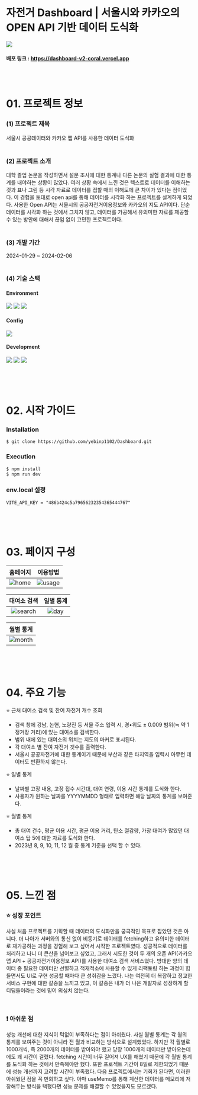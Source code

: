 # 자전거 Dashboard | 서울시와 카카오의 OPEN API 기반 데이터 도식화
<img src="public/assets/images/dashboard-thumb.png">

#### 배포 링크 : <a href="https://dashboard-v2-coral.vercel.app">https://dashboard-v2-coral.vercel.app</a>

<br/><br/>

# 01. 프로젝트 정보

### (1) 프로젝트 제목
서울시 공공데이터와 카카오 맵 API를 사용한 데이터 도식화
<br><br>

### (2) 프로젝트 소개
대학 졸업 논문을 작성하면서 설문 조사에 대한 통계나 다른 논문의 실험 결과에 대한 통계를 내야하는 상황이 많았다. 여러 상황 속에서 느낀 것은 텍스트로 데이터를 이해하는 것과 표나 그림 등 시각 자료로 데이터를 접할 때의 이해도에 큰 차이가 있다는 점이었다. 이 경험을 토대로 open api를 통해 데이터를 시각화 하는 프로젝트를 설계하게 되었다. 사용한 Open API는 서울시의 공공자전거이용정보와 카카오의 지도 API이다. 단순 데이터를 시각화 하는 것에서 그치지 않고, 데이터를 가공해서 유의미한 자료를 제공할 수 있는 방안에 대해서 끊임 없이 고민한 프로젝트이다. 
<br><br>

### (3) 개발 기간
2024-01-29 ~ 2024-02-06
<br><br>

### (4) 기술 스택
#### Environment
<img src="https://img.shields.io/badge/visual_studio_code-007acc?style=for-the-badge&logo=visualstudio&logoColor=#007acc">
<img src="https://img.shields.io/badge/git-F05032?style=for-the-badge&logo=git&logoColor=white">
<img src="https://img.shields.io/badge/github-000?style=for-the-badge&logo=github&logoColor=white">

#### Config
<img src="https://img.shields.io/badge/npm-CB3837?style=for-the-badge&logo=git&logoColor=white">

#### Development
<img src="https://img.shields.io/badge/react-61DAFB?style=for-the-badge&logo=react&logoColor=black"> 
<img src="https://img.shields.io/badge/typescript-00599C?style=for-the-badge&logo=typescript&logoColor=white">
<img src="https://img.shields.io/badge/tailwind_css-06B6D4?style=for-the-badge&logo=tailwindcss&logoColor=white">


<br><br><br>

# 02. 시작 가이드

### Installation
```
$ git clone https://github.com/yebinp1102/Dashboard.git
```
<!-- .env.local -->

### Execution 
```
$ npm install
$ npm run dev
```

### env.local 설정
```
VITE_API_KEY = "486b424c5a79656232354365444767"
```

<br><br><br>

# 03. 페이지 구성 


|  홈페이지 |  이용방법  |
|:-------:|:--------:|
| ![home] | ![usage] |

| 대여소 검색 | 일별 통계  |
|:--------:|:--------:|
| ![search]|  ![day]  |

| 월별 통계 |
|:-------:|
| ![month]|

<br><br><br>

# 04. 주요 기능


⭐️ 근처 대여소 검색 및 잔여 자전거 개수 조회
- 검색 창에 강남, 논현, 노량진 등 서울 주소 입력 시, 경•위도 ± 0.009 범위(≒ 약 1 정거장 거리)에 있는 대여소를 검색한다.
- 범위 내에 있는 대여소의 위치는 지도의 마커로 표시된다. 
- 각 대여소 별 잔여 자전거 갯수를 출력한다.
- 서울시 공공자전거에 대한 통계이기 때문에 부산과 같은 타지역을 입력시 아무런 데이터도 반환하지 않는다.

⭐️ 일별 통계 
- 날짜별 고장 내용, 고장 접수 시간대, 대여 연령, 이용 시간 통계를 도식화 한다.
- 사용자가 원하는 날짜를 YYYYMMDD 형태로 입력하면 해당 날짜의 통계를 보여준다.

⭐️ 월별 통계 
- 총 대여 건수, 평균 이용 시간, 평균 이용 거리, 탄소 절감량, 가장 대여가 많았던 대여소 탑 5에 대한 자료를 도식화 한다.
- 2023년 8, 9, 10, 11, 12 월 중 통계 기준을 선택 할 수 있다.



<br><br><br>

# 05. 느낀 점

### ⭐️ 성장 포인트
사실 처음 프로젝트를 기획할 때 데이터의 도식화만을 궁극적인 목표로 잡았던 것은 아니다. 더 나아가 서버와의 통신 없이 비동기로 데이터를 fetching하고 유의미한 데이터로 재가공하는 과정을 경험해 보고 싶어서 시작한 프로젝트였다. 성공적으로 데이터를 처리하고 나니 더 큰산을 넘어보고 싶었고, 그래서 시도한 것이 두 개의 오픈 API(카카오 맵 API + 공공자전거이용정보 API)를 사용한 대여소 검색 서비스였다. 방대한 양의 데이터 중 필요한 데이터만 선별하고 적재적소에 사용할 수 있게 리팩토링 하는 과정이 힘들면서도 UI로 구현 성공할 때마다 큰 성취감을 느꼈다. 나는 여전히 더 복잡하고 정교한 서비스 구현에 대한 갈증을 느끼고 있고, 이 갈증은 내가 더 나은 개발자로 성장하게 할 디딤돌이라는 것에 믿어 의심치 않는다.


<br>

### ❗️ 아쉬운 점
성능 개선에 대한 지식이 턱없이 부족하다는 점이 아쉬웠다. 사실 월별 통계는 각 월의 통계를 보여주는 것이 아니라 전 월과 비교하는 방식으로 설계했었다. 하지만 각 월별로 1000개씩, 즉 2000개의 데이터를 받아와야 했고 당장 1000개의 데이터만 받아오는데에도 꽤 시간이 걸렸다. fetching 시간이 너무 길어져 UX를 해쳤기 때문에 각 월별 통계를 도식화 하는 것에서 만족해야만 했다. 또한 프로젝트 기간이 8일로 제한되었기 때문에 성능 개선까지 고려할 시간이 부족했다. 다음 프로젝트에서는 기회가 된다면, 이러한 아쉬웠던 점을 꼭 만회하고 싶다. 아마 useMemo를 통해 계산한 데이터를 메모리에 저장해두는 방식을 택했다면 성능 문제를 해결할 수 있었을지도 모르겠다. 


<!-- Img Ref -->

[home]: public/assets/images/dashboard-home.gif
[usage]: public/assets/images/dashboard-rent.gif
[search]: public/assets/images/dashboard-search.gif
[day]: public/assets/images/dashboard-day.gif
[month]: public/assets/images/dashboard-month.gif
